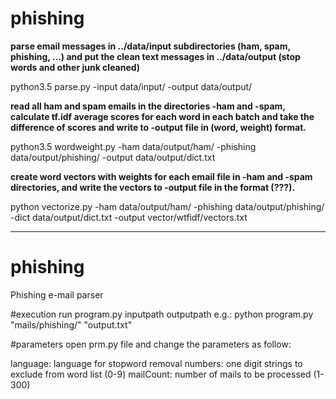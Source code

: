# phishing

**parse email messages in ../data/input subdirectories (ham, spam, phishing, ...) and put the clean text messages in ../data/output (stop words and other junk cleaned)**

python3.5 parse.py -input data/input/ -output data/output/

**read all ham and spam emails in the directories -ham and -spam, calculate tf.idf average scores for each word in each batch and take the difference of scores and write to -output file in (word, weight) format.**

python3.5 wordweight.py -ham data/output/ham/ -phishing data/output/phishing/ -output data/output/dict.txt

**create word vectors with weights for each email file in -ham and -spam directories, and write the vectors to -output file in the format (???).**

python vectorize.py -ham data/output/ham/ -phishing data/output/phishing/ -dict data/output/dict.txt -output vector/wtfidf/vectors.txt

-----------
# phishing
Phishing e-mail parser

#execution
run program.py inputpath outputpath
e.g.: python program.py "mails/phishing/" "output.txt"

#parameters
open prm.py file and change the parameters as follow:

language: language for stopword removal
numbers: one digit strings to exclude from word list (0-9)
mailCount: number of mails to be processed (1-300)
